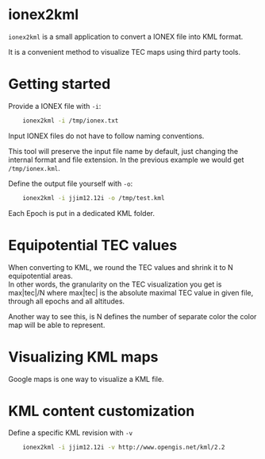 ionex2kml
=========

`ionex2kml` is a small application to convert a IONEX file into KML format.

It is a convenient method to visualize TEC maps using third party tools.

Getting started
===============

Provide a IONEX file with `-i`:

```bash
    ionex2kml -i /tmp/ionex.txt
```

Input IONEX files do not have to follow naming conventions.

This tool will preserve the input file name by default, just changing the internal
format and file extension. In the previous example we would get `/tmp/ionex.kml`.

Define the output file yourself with `-o`:

```bash
    ionex2kml -i jjim12.12i -o /tmp/test.kml
```

Each Epoch is put in a dedicated KML folder.  

Equipotential TEC values
========================

When converting to KML, we round the TEC values and shrink it to N equipotential areas.  
In other words, the granularity on the TEC visualization you get is max|tec|/N where max|tec|
is the absolute maximal TEC value in given file, through all epochs and all altitudes.

Another way to see this, is N defines the number of separate color the color map will be able to represent.

Visualizing KML maps
====================

Google maps is one way to visualize a KML file.

KML content customization
=========================

Define a specific KML revision with `-v`

```bash
    ionex2kml -i jjim12.12i -v http://www.opengis.net/kml/2.2
```
